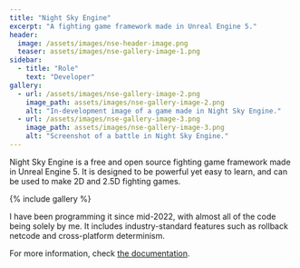 ```yaml
---
title: "Night Sky Engine"
excerpt: "A fighting game framework made in Unreal Engine 5."
header:
  image: /assets/images/nse-header-image.png
  teaser: assets/images/nse-gallery-image-1.png
sidebar:
  - title: "Role"
    text: "Developer"
gallery:
  - url: /assets/images/nse-gallery-image-2.png
    image_path: assets/images/nse-gallery-image-2.png
    alt: "In-development image of a game made in Night Sky Engine."
  - url: /assets/images/nse-gallery-image-3.png
    image_path: assets/images/nse-gallery-image-3.png
    alt: "Screenshot of a battle in Night Sky Engine."
---
```


Night Sky Engine is a free and open source fighting game framework made in Unreal Engine 5. It is designed to be powerful yet easy to learn, and can be used to make 2D and 2.5D fighting games.

{% include gallery %}

I have been programming it since mid-2022, with almost all of the code being solely by me. It includes industry-standard features such as rollback netcode and cross-platform determinism.

For more information, check [the documentation](https://wistfulhopes.github.io/NightSkyEngine/).